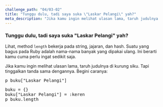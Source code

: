 ```yaml
---
challenge_path: "04/03-02"
title: "Tunggu dulu, tadi saya suka \"Laskar Pelangi\" yah?"
meta_description: "Jika kamu ingin melihat ulasan lama, taruh judulnya di kurung siku. Tapi tinggalkan tanda sama dengannya."
---
```


### Tunggu dulu, tadi saya suka "Laskar Pelangi" yah?

Lihat, method `length` bekerja pada string, jajaran, dan hash. Suatu yang bagus pada Ruby adalah nama-nama banyak yang dipakai ulang. Ini berarti kamu cuma perlu ingat sedikit saja.

Jika kamu ingin melihat ulasan lama, taruh judulnya di kurung siku. Tapi tinggalkan tanda sama dengannya. Begini caranya:

<pre>p buku["Laskar Pelangi"]</pre>

<pre id="code-prefill">
buku = {}
buku["Laskar Pelangi"] = :keren
p buku.length
</pre>
